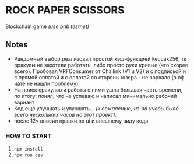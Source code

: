 # ROCK PAPER SCISSORS
Blockchain game _(use bnb testnet)_

## Notes
- Рандомный выбор реализовал простой хэш-функцией keccak256, тк оракулы не захотели работать, либо просто руки кривые (что скорее всего). Пробовал VRFConsumer от Chailink (V1 и V2) и с подпиской и с прямой оплатой и с оплатой со стороны юзера - не воркало (в оф чате не нашли проблему).
- На поиск оракулов и работы с ними ушла большая часть времени, по итогу:
понял, что не успеваю и написал минимально рабочий вариант
- Код еще улучшать и улучшать... _(к сожалению, из-за учебы было всего нескольких часов на этот проект)_.
- после 12ч вносил правки по ui и внешнему виду кода

### HOW TO START
1. `npm install`
2. `npm run dev`

